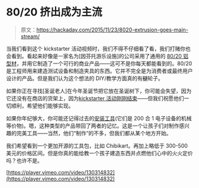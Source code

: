 # 80/20 挤出成为主流

> 原文：<https://hackaday.com/2015/11/23/8020-extrusion-goes-main-stream/>

当我们看到这个 kickstarter 活动视频时，我们不得不仔细看了看，我们打赌你也会看到。看起来好像是一家名为[因芬托游乐设施]的公司采用了通用的 [80/20 铝型材](https://en.wikipedia.org/wiki/80/20_%28framing_system%29)，并用它制造了一个可行的商业产品——这可不是你每天都能看到的。80/20 是工程师用来建造测试设备和制造夹具的东西。它并不完全是为消费者或最终用户设计的产品。但是我们认为这个想法的 DIY/教学方面真的有~~腿~~轮子。

如果你正在寻找[圣诞老人]在今年圣诞节把它放在圣诞树下，你可能会失望，因为它还没有在商店的货架上，因为[kickstarter 活动刚刚结束](https://www.kickstarter.com/projects/infento/infento-worlds-first-real-constructible-rides/description)——但我们祝愿他们一切顺利，希望他们能够实现。

如果你年纪够大，你可能还记得过去的[安装工具](https://en.wikipedia.org/wiki/Erector_Set)(它们是 200 合 1 电子设备的机械等价物)。嗯，这种类型的产品带回了两者的记忆。这是一个让孩子们对制作感兴趣的完美工具——当然，他们“制作”的不多，但我们都从某个地方开始。

我们希望看到一个更加开源的工具包，比如 Chibikart。再加上略低于 300-500 美元的价格区间。但是你真的能给教一个孩子建造东西并点燃他们心中的火火定价吗？也许不是。

[https://player.vimeo.com/video/130314832](https://player.vimeo.com/video/130314832)